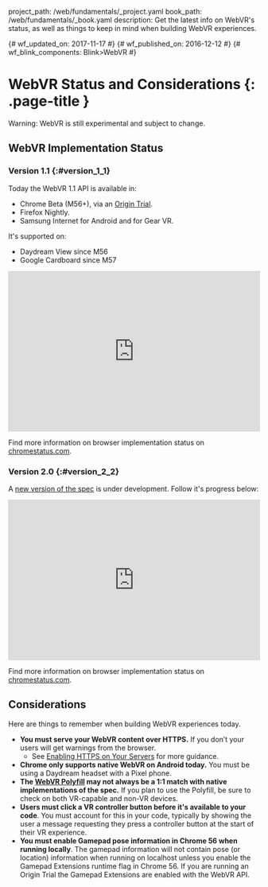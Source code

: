 project_path: /web/fundamentals/_project.yaml
book_path: /web/fundamentals/_book.yaml
description: Get the latest info on WebVR's status, as well as things to keep in mind when building WebVR experiences.

{# wf_updated_on: 2017-11-17 #}
{# wf_published_on: 2016-12-12 #}
{# wf_blink_components: Blink>WebVR #}

# WebVR Status and Considerations {: .page-title }

Warning: WebVR is still experimental and subject to change.

## WebVR Implementation Status

### Version 1.1 {:#version_1_1}

Today the WebVR 1.1 API is available in:

* Chrome Beta (M56+), via an
  [Origin Trial](https://github.com/jpchase/OriginTrials/blob/gh-pages/developer-guide.md).
* Firefox Nightly.
* Samsung Internet for Android and for Gear VR.

It's supported on:

 * Daydream View since M56
 * Google Cardboard since M57

<iframe width="100%" height="320"
  src="https://www.chromestatus.com/feature/4532810371039232?embed"
  style="border: 1px solid #CCC" allowfullscreen>
</iframe>

Find more information on browser implementation status on
[chromestatus.com](https://www.chromestatus.com/features/4532810371039232).

### Version 2.0 {:#version_2_2}

A [new version of the spec](https://w3c.github.io/webvr/spec/latest/) is
under development. Follow it's progress below:

<iframe width="100%" height="320"
  src="https://www.chromestatus.com/feature/5680169905815552?embed"
  style="border: 1px solid #CCC" allowfullscreen>
</iframe>

Find more information on browser implementation status on
[chromestatus.com](https://www.chromestatus.com/features/5680169905815552).

## Considerations

Here are things to remember when building WebVR experiences today.

* **You must serve your WebVR content over HTTPS.** If you don’t your users will
  get warnings from the browser.
    * See
      [Enabling HTTPS on Your Servers](/web/fundamentals/security/encrypt-in-transit/enable-https)
      for more guidance.
* **Chrome only supports native WebVR on Android today.** You must be using a
  Daydream headset with a Pixel phone.
* **The [WebVR Polyfill](https://github.com/googlevr/webvr-polyfill) may not
  always be a 1:1 match with native implementations of the spec.** If you plan
  to use the Polyfill, be sure to check on both VR-capable and non-VR devices.
* **Users must click a VR controller button before it's available to your
  code**. You must account for this in your code, typically by showing the user
  a message requesting they press a controller button at the start of their VR
  experience.
* **You must enable Gamepad pose information in Chrome 56 when running locally**.
  The gamepad information will not contain pose (or location) information when
  running on localhost unless you enable the Gamepad Extensions runtime flag in
  Chrome 56. If you are running an Origin Trial the Gamepad Extensions are
  enabled with the WebVR API.
